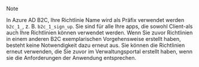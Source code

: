 > [!NOTE]
> In Azure AD B2C, Ihre Richtlinie Name wird als Präfix verwendet werden `b2c_1_`, z. B. `b2c_1_sign_up`.  Sie sind für alle Ihre apps, die sowohl Client-als auch Ihre Richtlinien können verwendet werden.  Wenn Sie zuvor Richtlinien in einem anderen B2C exemplarischen Vorgehensweise erstellt haben, besteht keine Notwendigkeit dazu erneut aus. Sie können die Richtlinien erneut verwenden, die Sie zuvor im Verwaltungsportal erstellt haben, wenn sie die Anforderungen der Anwendung entsprechen.
> 
> 

